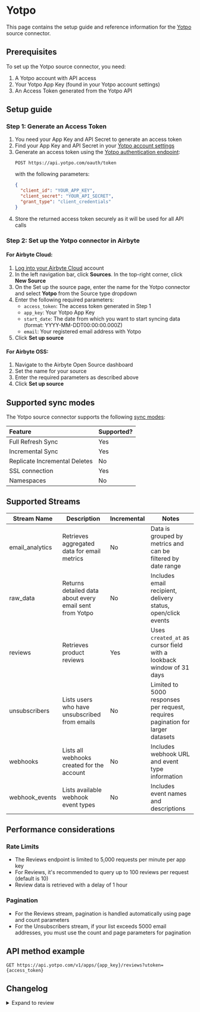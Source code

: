 # Yotpo

This page contains the setup guide and reference information for the [Yotpo](https://apidocs.yotpo.com/reference/welcome) source connector.

## Prerequisites

To set up the Yotpo source connector, you need:

1. A Yotpo account with API access
2. Your Yotpo App Key (found in your Yotpo account settings)
3. An Access Token generated from the Yotpo API

## Setup guide

### Step 1: Generate an Access Token

1. You need your App Key and API Secret to generate an access token
2. Find your App Key and API Secret in your [Yotpo account settings](https://settings.yotpo.com/#/general_settings)
3. Generate an access token using the [Yotpo authentication endpoint](https://apidocs.yotpo.com/reference/yotpo-authentication):
   ```
   POST https://api.yotpo.com/oauth/token
   ```
   with the following parameters:
   ```json
   {
     "client_id": "YOUR_APP_KEY",
     "client_secret": "YOUR_API_SECRET",
     "grant_type": "client_credentials"
   }
   ```
4. Store the returned access token securely as it will be used for all API calls

### Step 2: Set up the Yotpo connector in Airbyte

#### For Airbyte Cloud:

1. [Log into your Airbyte Cloud](https://cloud.airbyte.io/workspaces) account
2. In the left navigation bar, click **Sources**. In the top-right corner, click **New Source**
3. On the Set up the source page, enter the name for the Yotpo connector and select **Yotpo** from the Source type dropdown
4. Enter the following required parameters:
   - `access_token`: The access token generated in Step 1
   - `app_key`: Your Yotpo App Key
   - `start_date`: The date from which you want to start syncing data (format: YYYY-MM-DDT00:00:00.000Z)
   - `email`: Your registered email address with Yotpo
5. Click **Set up source**

#### For Airbyte OSS:

1. Navigate to the Airbyte Open Source dashboard
2. Set the name for your source
3. Enter the required parameters as described above
4. Click **Set up source**

## Supported sync modes

The Yotpo source connector supports the following [sync modes](https://docs.airbyte.com/cloud/core-concepts#connection-sync-modes):

| Feature                       | Supported? |
| :---------------------------- | :--------- |
| Full Refresh Sync             | Yes        |
| Incremental Sync              | Yes        |
| Replicate Incremental Deletes | No         |
| SSL connection                | Yes        |
| Namespaces                    | No         |

## Supported Streams

| Stream Name      | Description                                                  | Incremental | Notes |
|------------------|--------------------------------------------------------------|-------------|-------|
| email_analytics  | Retrieves aggregated data for email metrics                  | No          | Data is grouped by metrics and can be filtered by date range |
| raw_data         | Returns detailed data about every email sent from Yotpo      | No          | Includes email recipient, delivery status, open/click events |
| reviews          | Retrieves product reviews                                    | Yes         | Uses `created_at` as cursor field with a lookback window of 31 days |
| unsubscribers    | Lists users who have unsubscribed from emails                | No          | Limited to 5000 responses per request, requires pagination for larger datasets |
| webhooks         | Lists all webhooks created for the account                   | No          | Includes webhook URL and event type information |
| webhook_events   | Lists available webhook event types                          | No          | Includes event names and descriptions |

## Performance considerations

### Rate Limits

- The Reviews endpoint is limited to 5,000 requests per minute per app key
- For Reviews, it's recommended to query up to 100 reviews per request (default is 10)
- Review data is retrieved with a delay of 1 hour

### Pagination

- For the Reviews stream, pagination is handled automatically using page and count parameters
- For the Unsubscribers stream, if your list exceeds 5000 email addresses, you must use the count and page parameters for pagination

## API method example

```
GET https://api.yotpo.com/v1/apps/{app_key}/reviews?utoken={access_token}
```

## Changelog

<details>
  <summary>Expand to review</summary>

| Version | Date       | Pull Request                                            | Subject        |
| :------ | :--------- | :------------------------------------------------------ | :------------- |
| 0.2.1 | 2025-06-15 | [47597](https://github.com/airbytehq/airbyte/pull/47597) | Update dependencies |
| 0.2.0 | 2024-08-26 | [44780](https://github.com/airbytehq/airbyte/pull/44780) | Refactor connector to manifest-only format |
| 0.1.14 | 2024-08-24 | [44661](https://github.com/airbytehq/airbyte/pull/44661) | Update dependencies |
| 0.1.13 | 2024-08-17 | [44254](https://github.com/airbytehq/airbyte/pull/44254) | Update dependencies |
| 0.1.12 | 2024-08-12 | [43891](https://github.com/airbytehq/airbyte/pull/43891) | Update dependencies |
| 0.1.11 | 2024-08-10 | [43658](https://github.com/airbytehq/airbyte/pull/43658) | Update dependencies |
| 0.1.10 | 2024-08-03 | [43198](https://github.com/airbytehq/airbyte/pull/43198) | Update dependencies |
| 0.1.9 | 2024-07-27 | [42610](https://github.com/airbytehq/airbyte/pull/42610) | Update dependencies |
| 0.1.8 | 2024-07-20 | [42275](https://github.com/airbytehq/airbyte/pull/42275) | Update dependencies |
| 0.1.7 | 2024-07-13 | [41815](https://github.com/airbytehq/airbyte/pull/41815) | Update dependencies |
| 0.1.6 | 2024-07-10 | [41444](https://github.com/airbytehq/airbyte/pull/41444) | Update dependencies |
| 0.1.5 | 2024-07-09 | [41250](https://github.com/airbytehq/airbyte/pull/41250) | Update dependencies |
| 0.1.4 | 2024-07-06 | [40795](https://github.com/airbytehq/airbyte/pull/40795) | Update dependencies |
| 0.1.3 | 2024-06-25 | [40488](https://github.com/airbytehq/airbyte/pull/40488) | Update dependencies |
| 0.1.2 | 2024-06-21 | [39945](https://github.com/airbytehq/airbyte/pull/39945) | Update dependencies |
| 0.1.1 | 2024-05-20 | [38390](https://github.com/airbytehq/airbyte/pull/38390) | [autopull] base image + poetry + up_to_date |
| 0.1.0   | 2023-04-14 | [Init](https://github.com/airbytehq/airbyte/pull/25532) | Initial commit |

</details>
